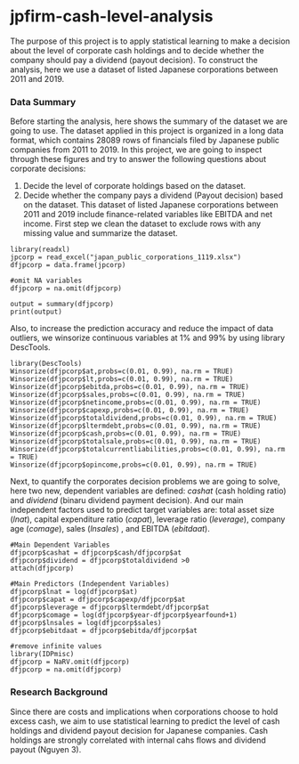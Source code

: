# jpfirm-cash-level-analysis
The purpose of this project is to apply statistical learning to make a decision about the level of corporate 
cash holdings and to decide whether the company should pay a dividend (payout decision). To construct the analysis, 
here we use a dataset of listed Japanese corporations between 2011 and 2019.

### Data Summary
Before starting the analysis, here shows the summary of the dataset we are going to use. The dataset applied in this project
is organized in a long data format, which contains 28089 rows of financials filed by Japanese public companies from 2011 to 2019. In 
this project, we are going to inspect through these figures and try to answer the following questions about corporate decisions:
1. Decide the level of corporate holdings based on the dataset.
2. Decide whether the company pays a dividend (Payout decision) based on the dataset.
This dataset of listed Japanese corporations between 2011 and 2019 include finance-related variables like EBITDA and net income. First
step we clean the dataset to exclude rows with any missing value and summarize the dataset.
```
library(readxl)
jpcorp = read_excel("japan_public_corporations_1119.xlsx")
dfjpcorp = data.frame(jpcorp)

#omit NA variables
dfjpcorp = na.omit(dfjpcorp)

output = summary(dfjpcorp)
print(output)
```
Also, to increase the prediction accuracy and reduce the impact of data outliers, we winsorize continuous variables at 1% and 99% 
by using library DescTools.
```
library(DescTools)
Winsorize(dfjpcorp$at,probs=c(0.01, 0.99), na.rm = TRUE)
Winsorize(dfjpcorp$lt,probs=c(0.01, 0.99), na.rm = TRUE)
Winsorize(dfjpcorp$ebitda,probs=c(0.01, 0.99), na.rm = TRUE)
Winsorize(dfjpcorp$sales,probs=c(0.01, 0.99), na.rm = TRUE)
Winsorize(dfjpcorp$netincome,probs=c(0.01, 0.99), na.rm = TRUE)
Winsorize(dfjpcorp$capexp,probs=c(0.01, 0.99), na.rm = TRUE)
Winsorize(dfjpcorp$totaldividend,probs=c(0.01, 0.99), na.rm = TRUE)
Winsorize(dfjpcorp$ltermdebt,probs=c(0.01, 0.99), na.rm = TRUE)
Winsorize(dfjpcorp$cash,probs=c(0.01, 0.99), na.rm = TRUE)
Winsorize(dfjpcorp$totalsale,probs=c(0.01, 0.99), na.rm = TRUE)
Winsorize(dfjpcorp$totalcurrentliabilities,probs=c(0.01, 0.99), na.rm = TRUE)
Winsorize(dfjpcorp$opincome,probs=c(0.01, 0.99), na.rm = TRUE)
```
Next, to quantify the corporates decision problems we are going to solve, here two new, dependent variables are defined: *cashat* 
(cash holding ratio) and *dividend* (binaru dividend payment decision). And our main independent factors used to predict target variables 
are: total asset size (*lnat*), capital expenditure ratio (*capat*), leverage ratio (*leverage*), company age (*comage*), sales (*lnsales*)
, and EBITDA (*ebitdaat*).
```
#Main Dependent Variables
dfjpcorp$cashat = dfjpcorp$cash/dfjpcorp$at
dfjpcorp$dividend = dfjpcorp$totaldividend >0
attach(dfjpcorp)

#Main Predictors (Independent Variables)
dfjpcorp$lnat = log(dfjpcorp$at)
dfjpcorp$capat = dfjpcorp$capexp/dfjpcorp$at
dfjpcorp$leverage = dfjpcorp$ltermdebt/dfjpcorp$at
dfjpcorp$comage = log(dfjpcorp$year-dfjpcorp$yearfound+1)
dfjpcorp$lnsales = log(dfjpcorp$sales)
dfjpcorp$ebitdaat = dfjpcorp$ebitda/dfjpcorp$at

#remove infinite values
library(IDPmisc)
dfjpcorp = NaRV.omit(dfjpcorp)
dfjpcorp = na.omit(dfjpcorp)
```
### Research Background
Since there are costs and implications when corporations choose to hold excess cash, we aim to use statistical learning to predict the
level of cash holdings and dividend payout decision for Japanese companies. Cash holdings are strongly correlated with internal cahs 
flows and dividend payout (Nguyen 3).
